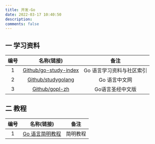 ```yaml
---
title: 开发-Go
date: 2022-03-17 10:40:50
description: 
comments: false
---
```


## 一 学习资料

| 编号 |                          名称(链接)                          |           备注            |
| :--: | :----------------------------------------------------------: | :-----------------------: |
|  1   | [Github/go-study-index](https://github.com/unknwon/go-study-index) | Go 语言学习资料与社区索引 |
|  2   | [Github/studygolang](https://github.com/studygolang/studygolang) |       Go 语言中文网       |
|  3   |  [Github/gopl-zh](https://github.com/golang-china/gopl-zh)   |     Go语言圣经中文版      |

## 二 教程

| 编号 |                          名称(链接)                          |   备注   |
| :--: | :----------------------------------------------------------: | :------: |
|  1   | [Go 语言简明教程](https://geektutu.com/post/quick-golang.html) | 简明教程 |

